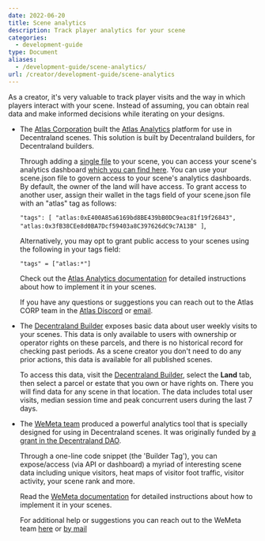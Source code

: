 ```yaml
---
date: 2022-06-20
title: Scene analytics
description: Track player analytics for your scene
categories:
  - development-guide
type: Document
aliases:
  - /development-guide/scene-analytics/
url: /creator/development-guide/scene-analytics
---
```


As a creator, it's very valuable to track player visits and the way in which players interact with your scene. Instead of assuming, you can obtain real data and make informed decisions while iterating on your designs.

- The [Atlas Corporation](https://atlascorp.io) built the [Atlas Analytics](https://analytics-app.atlascorp.io) platform for use in Decentraland scenes. This solution is built by Decentraland builders, for Decentraland builders.

	Through adding a [single file](https://gitlab.com/atlas-corporation/atlas-analytics) to your scene, you can access your scene's analytics dashboard [which you can find here](https://analytics-app.atlascorp.io). You can use your scene.json file to govern access to your scene's analytics dashboards. By default, the owner of the land will have access. To grant access to another user, assign their wallet in the tags field of your scene.json file with an "atlas" tag as follows:

	`"tags": [
	    "atlas:0xE400A85a6169bd8BE439bB0DC9eac81f19f26843",
	    "atlas:0x3fB38CEe8d0BA7Dcf59403a8C397626dC9c7A13B"
	 ]`,

	Alternatively, you may opt to grant public access to your scenes using the following in your tags field:

	`"tags" = ["atlas:*"]`

	Check out the [Atlas Analytics documentation](https://atlas-corporation.gitbook.io/atlas-analytics/) for detailed instructions about how to 		implement it in your scenes.
	
	If you have any questions or suggestions you can reach out to the Atlas CORP team in the [Atlas Discord](https://discord.gg/zWY6g9vc7g) or [email](mailto:howie@atlascorp.io).
	
- The [Decentraland Builder](https://builder.decentraland.org) exposes basic data about user weekly visits to your scenes. This data is only available to users with ownership or operator rights on these parcels, and there is no historical record for checking past periods. As a scene creator you don't need to do any prior actions, this data is available for all published scenes.

	To access this data, visit the [Decentraland Builder](https://builder.decentraland.org), select the **Land** tab, then select a parcel or estate that you own or have rights on. There you will find data for any scene in that location. The data includes total user visits, median session time and peak concurrent users during the last 7 days.
	
- The [WeMeta team](https://wemeta.world/about) produced a powerful analytics tool that is specially designed for using in Decentraland scenes. It was originally funded by [a grant in the Decentraland DAO](https://forum.decentraland.org/t/dao-qmdxcqc-wemeta-builder-tag/8194). 

	Through a one-line code snippet (the 'Builder Tag'), you can expose/access (via API or dashboard) a myriad of interesting scene data including unique visitors, heat maps of visitor foot traffic, visitor activity, your scene rank and more. 
	
	Read the [WeMeta documentation](https://docs.wemeta.world/docs/quick-start-decentraland) for detailed instructions about how to implement it in your scenes.
	
	For additional help or suggestions you can reach out to the WeMeta team [here](https://docs.wemeta.world) or [by mail](mailto:contact@wemeta.world)



